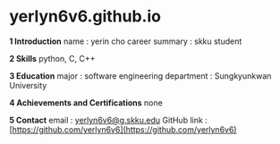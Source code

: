 # yerlyn6v6.github.io

**1 Introduction**
name : yerin cho
career summary : skku student

**2 Skills**
python, C, C++

**3 Education**
major : software engineering
department : Sungkyunkwan University

**4 Achievements and Certifications**
none

**5 Contact**
email : yerlyn6v6@g.skku.edu
GitHub link : [https://github.com/yerlyn6v6](https://github.com/yerlyn6v6)

